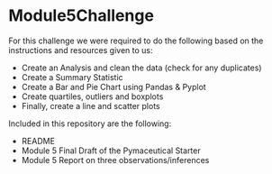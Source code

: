 # Module5Challenge

For this challenge we were required to do the following based on the instructions and resources given to us: 

- Create an Analysis and clean the data (check for any duplicates)
- Create a Summary Statistic
- Create a Bar and Pie Chart using Pandas & Pyplot
- Create quartiles, outliers and boxplots
- Finally, create a line and scatter plots

Included in this repository are the following:
- README
- Module 5 Final Draft of the Pymaceutical Starter
- Module 5 Report on three observations/inferences
